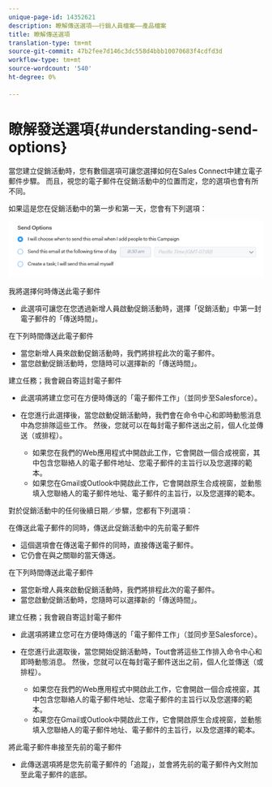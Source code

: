 ```yaml
---
unique-page-id: 14352621
description: 瞭解傳送選項——行銷人員檔案——產品檔案
title: 瞭解傳送選項
translation-type: tm+mt
source-git-commit: 47b2fee7d146c3dc558d4bbb10070683f4cdfd3d
workflow-type: tm+mt
source-wordcount: '540'
ht-degree: 0%

---
```



# 瞭解發送選項{#understanding-send-options}

當您建立促銷活動時，您有數個選項可讓您選擇如何在Sales Connect中建立電子郵件步驟。 而且，視您的電子郵件在促銷活動中的位置而定，您的選項也會有所不同。

如果這是您在促銷活動中的第一步和第一天，您會有下列選項：

![](assets/image2019-10-25-10-43-19.png)

我將選擇何時傳送此電子郵件

* 此選項可讓您在您透過新增人員啟動促銷活動時，選擇「促銷活動」中第一封電子郵件的「傳送時間」。

在下列時間傳送此電子郵件

* 當您新增人員來啟動促銷活動時，我們將排程此次的電子郵件。
* 當您啟動促銷活動時，您隨時可以選擇新的「傳送時間」。

建立任務；我會親自寄這封電子郵件

* 此選項將建立您可在方便時傳送的「電子郵件工作」（並同步至Salesforce）。
* 在您進行此選擇後，當您啟動促銷活動時，我們會在命令中心和即時動態消息中為您排隊這些工作。 然後，您就可以在每封電子郵件送出之前，個人化並傳送（或排程）。

   * 如果您在我們的Web應用程式中開啟此工作，它會開啟一個合成視窗，其中包含您聯絡人的電子郵件地址、您電子郵件的主旨行以及您選擇的範本。
   * 如果您在Gmail或Outlook中開啟此工作，它會開啟原生合成視窗，並動態填入您聯絡人的電子郵件地址、電子郵件的主旨行，以及您選擇的範本。

對於促銷活動中的任何後續日期／步驟，您都有下列選項：

在傳送此電子郵件的同時，傳送此促銷活動中的先前電子郵件

* 這個選項會在傳送電子郵件的同時，直接傳送電子郵件。
* 它仍會在與之關聯的當天傳送。

在下列時間傳送此電子郵件

* 當您新增人員來啟動促銷活動時，我們將排程此次的電子郵件。
* 當您啟動促銷活動時，您隨時可以選擇新的「傳送時間」。

建立任務；我會親自寄這封電子郵件

* 此選項將建立您可在方便時傳送的「電子郵件工作」（並同步至Salesforce）。
* 在您進行此選取後，當您開始促銷活動時，Tout會將這些工作排入命令中心和即時動態消息。 然後，您就可以在每封電子郵件送出之前，個人化並傳送（或排程）。

   * 如果您在我們的Web應用程式中開啟此工作，它會開啟一個合成視窗，其中包含您聯絡人的電子郵件地址、您電子郵件的主旨行以及您選擇的範本。
   * 如果您在Gmail或Outlook中開啟此工作，它會開啟原生合成視窗，並動態填入您聯絡人的電子郵件地址、電子郵件的主旨行，以及您選擇的範本。

將此電子郵件串接至先前的電子郵件

* 此傳送選項將是您先前電子郵件的「追蹤」，並會將先前的電子郵件內文附加至此電子郵件的底部。

